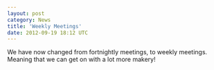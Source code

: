```yaml
---
layout: post
category: News
title: 'Weekly Meetings'
date: 2012-09-19 18:12 UTC
---
```


We have now changed from fortnightly meetings, to weekly meetings.  
Meaning that we can get on with a lot more makery!